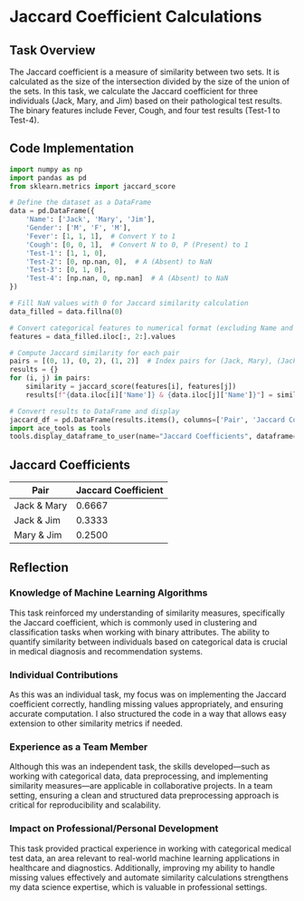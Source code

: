 # Jaccard Coefficient Calculations

## Task Overview
The Jaccard coefficient is a measure of similarity between two sets. It is calculated as the size of the intersection divided by the size of the union of the sets. In this task, we calculate the Jaccard coefficient for three individuals (Jack, Mary, and Jim) based on their pathological test results. The binary features include Fever, Cough, and four test results (Test-1 to Test-4).

## Code Implementation
```python
import numpy as np
import pandas as pd
from sklearn.metrics import jaccard_score

# Define the dataset as a DataFrame
data = pd.DataFrame({
    'Name': ['Jack', 'Mary', 'Jim'],
    'Gender': ['M', 'F', 'M'],
    'Fever': [1, 1, 1],  # Convert Y to 1
    'Cough': [0, 0, 1],  # Convert N to 0, P (Present) to 1
    'Test-1': [1, 1, 0],
    'Test-2': [0, np.nan, 0],  # A (Absent) to NaN
    'Test-3': [0, 1, 0],
    'Test-4': [np.nan, 0, np.nan]  # A (Absent) to NaN
})

# Fill NaN values with 0 for Jaccard similarity calculation
data_filled = data.fillna(0)

# Convert categorical features to numerical format (excluding Name and Gender)
features = data_filled.iloc[:, 2:].values

# Compute Jaccard similarity for each pair
pairs = [(0, 1), (0, 2), (1, 2)]  # Index pairs for (Jack, Mary), (Jack, Jim), (Jim, Mary)
results = {}
for (i, j) in pairs:
    similarity = jaccard_score(features[i], features[j])
    results[f"{data.iloc[i]['Name']} & {data.iloc[j]['Name']}"] = similarity

# Convert results to DataFrame and display
jaccard_df = pd.DataFrame(results.items(), columns=['Pair', 'Jaccard Coefficient'])
import ace_tools as tools
tools.display_dataframe_to_user(name="Jaccard Coefficients", dataframe=jaccard_df)
```

## Jaccard Coefficients

| Pair       | Jaccard Coefficient |
|------------|---------------------|
| Jack & Mary | 0.6667 |
| Jack & Jim  | 0.3333 |
| Mary & Jim  | 0.2500 |


## Reflection
### Knowledge of Machine Learning Algorithms
This task reinforced my understanding of similarity measures, specifically the Jaccard coefficient, which is commonly used in clustering and classification tasks when working with binary attributes. The ability to quantify similarity between individuals based on categorical data is crucial in medical diagnosis and recommendation systems.

### Individual Contributions
As this was an individual task, my focus was on implementing the Jaccard coefficient correctly, handling missing values appropriately, and ensuring accurate computation. I also structured the code in a way that allows easy extension to other similarity metrics if needed.

### Experience as a Team Member
Although this was an independent task, the skills developed—such as working with categorical data, data preprocessing, and implementing similarity measures—are applicable in collaborative projects. In a team setting, ensuring a clean and structured data preprocessing approach is critical for reproducibility and scalability.

### Impact on Professional/Personal Development
This task provided practical experience in working with categorical medical test data, an area relevant to real-world machine learning applications in healthcare and diagnostics. Additionally, improving my ability to handle missing values effectively and automate similarity calculations strengthens my data science expertise, which is valuable in professional settings.
